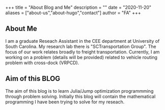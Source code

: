 +++
title = "About Blog and Me"
description = ""
date = "2020-11-20"
aliases = ["about-us","about-hugo","contact"]
author = "FA"
+++

## About Me
I am a graduate Reseach Assistant in the CEE department at University of South Carolina. My research lab there is "SCTransportation Group".
The focus of our work relates broadly to freight transportation. Currently, I am working on a problem (details will be provided) related to vehicle routing problem with cross-dock (VRPCD).

## Aim of this BLOG
The aim of this blog is to learn Julia/Jump optimization programmming through problem solving.  Initially this blog will contain the mathematical programming I have been trying to solve for my reseach.

